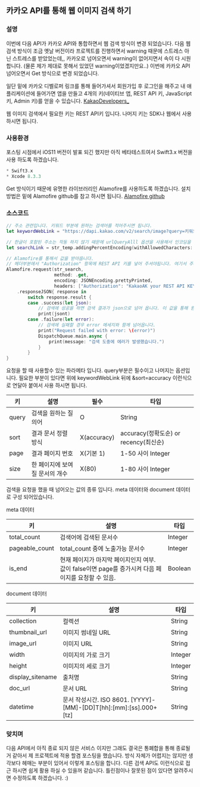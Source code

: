 ## 카카오 API를 통해 웹 이미지 검색 하기

### 설명
 이번에 다음 API가 카카오 API와 통합하면서 웹 검색 방식이 변경 되었습니다. 다음 웹 검색 방식이 조금 옛날 버전이라 프로젝트를 진행하면서 warning 때문에 스트레스 아닌 스트레스를 받았었는데,, 카카오로 넘어오면서 warning이 없어지면서 속이 다 시원합니다. (물론 제가 제대로 못해서 있었던 warning이었겠지만요..)
이번에 카카오 API 넘어오면서 Get 방식으로 변경 되었습니다.

일단 밑에 카카오 디벨로퍼 링크를 통해 들어가셔서 회원가입 후 로그인을 해주고 내 애플리케이션에 들어가면 앱을 만들고 4개의 키(네이티브 앱, REST API 키, JavaScript키, Admin 키)를 얻을 수 있습니다.
[KakaoDevelopers_](https://developers.kakao.com/)

웹 이미지 검색에서 필요한 키는 REST API키 입니다. 나머지 키는 SDK나 웹에서 사용 하시면 됩니다.

### 사용환경
포스팅 시점에서 iOS11 버전이 발표 되긴 했지만 아직 베타테스트여서 Swift3.x 버전을 사용 하도록 하겠습니다.
```Swift
* Swift3.x
* Xcode 8.3.3
```

Get 방식이기 때문에 유명한 라이브러리인 Alamofire를 사용하도록 하겠습니다. 설치 방법은 밑에 Alamofire github를 참고 하시면 됩니다.
[Alamofire github](https://github.com/Alamofire/Alamofire)

### 소스코드
```Swift
// 주소 관련입니다. 키워드 부분에 원하는 검색어를 적어주시면 됩니다.
let keywordWebLink = "https://dapi.kakao.com/v2/search/image?query=키워드"

// 한글이 포함된 주소는 작동 하지 않기 때문에 urlQueryAlll 옵션을 사용해서 인코딩을 해줍니다.
let searchLink = str_temp.addingPercentEncoding(withAllowedCharacters: CharacterSet.urlQueryAllowed)!

// Alamofire를 통해서 값을 받아옵니다.
// 헤더부분에서 "Authorization" 항목에 REST API 키를 넣어 주셔야됩니다. 여기서 주의 할점은 앞에 "KakaoAK" 키워드는 필수 입니다.
Alamofire.request(str_search,
                  method: .get,
                  encoding: JSONEncoding.prettyPrinted,
                  headers: ["Authorization": "KakaoAK your REST API KEY"])
    .responseJSON{ response in
        switch response.result {
        case .success(let json):
            // 검색에 성공을 하면 검색 결과가 json으로 넘어 옵니다. 이 값을 통해 원하는 화면을 표시 하면됩니다.
            print(jsont)
        case .failure(let error):
        	// 검색에 실패할 경우 error 메세지와 함께 넘어옵니다.
            print("Request failed with error: \(error)")
            DispatchQueue.main.async {
               	print(message: "검색 도중에 에러가 발생했습니다.")
            }
        }
}
```

요청을 할 때 사용할수 있는 파라메타 입니다. query부분은 필수이고 나머지는 옵션입니다. 필요한 부분이 있다면 위에 keywordWebLink 뒤에 &sort=accuracy 이런식으로 연달아 붙여서 사용 하시면 됩니다.

|키|설명|필수|타입|
|----|-|-|-|
|query|검색을 원하는 질의어|O|String|
|sort|결과 문서 정렬 방식|X(accuracy)|accuracy(정확도순) or recency(최신순)|
|page|결과 페이지 번호|X(기본 1)|1-50 사이 Integer|
|size|한 페이지에 보여질 문서의 개수|X(80)|1-80 사이 Integer|

검색을 요청을 했을 때 넘어오는 값의 종류 입니다. meta 데이터와 document 데이터로 구성 되어있습니다.

meta 데이터

|키|설명|타입|
|-|-|-|
|total_count|검색어에 검색된 문서수|Integer|
|pageable_count|total_count 중에 노출가능 문서수|Integer|
|is_end|현재 페이지가 마지막 페이지인지 여부. 값이 false이면 page를 증가시켜 다음 페이지를 요청할 수 있음.|Boolean|

document 데이터

|키|설명|타입|
|-|-|-|
|collection|컬렉션|String|
|thumbnail_url|이미지 썸네일 URL|String|
|image_url|이미지 URL|String|
|width|이미지의 가로 크기|Integer|
|height|이미지의 세로 크기|Integer|
|display_sitename|출처명|String|
|doc_url|문서 URL|String|
|datetime|문서 작성시간. ISO 8601. [YYYY]-[MM]-[DD]T[hh]:[mm]:[ss].000+[tz]|	String|

### 맞치며
다음 API에서 아직 종료 되지 않은 서비스 이지만 그래도 결국은 통폐합을 통해 종료될거 같아서 제 프로젝트에 적용 할겸 포스팅을 했습니다. 방식 자체가 어렵지는 않지만 생각보다 헤매는 부분이 있어서 이렇게 포스팅을 합니다. 다른 검색 API도 이런식으로 접근 하시면 쉽게 활용 하실 수 있을꺼 같습니다. 틀린점이나 잘못된 점이 있다면 알려주시면 수정하도록 하겠습니다. :)




